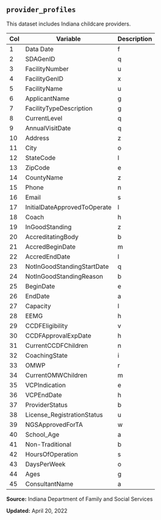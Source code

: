 ## `provider_profiles`

This dataset includes Indiana childcare providers.

| Col | Variable | Description |
| --- | --- | --- |
| 1   | Data Date | f   |
| 2   | SDAGenID | q   |
| 3   | FacilityNumber | u   |
| 4   | FacilityGenID | x   |
| 5   | FacilityName | u   |
| 6   | ApplicantName | g   |
| 7   | FacilityTypeDescription | g   |
| 8   | CurrentLevel | q   |
| 9   | AnnualVisitDate | q   |
| 10  | Address | z   |
| 11  | City | o   |
| 12  | StateCode | l   |
| 13  | ZipCode | e   |
| 14  | CountyName | z   |
| 15  | Phone | n   |
| 16  | Email | s   |
| 17  | InitialDateApprovedToOperate | l   |
| 18  | Coach | h   |
| 19  | InGoodStanding | z   |
| 20  | AccreditatingBody | b   |
| 21  | AccredBeginDate | m   |
| 22  | AccredEndDate | l   |
| 23  | NotInGoodStandingStartDate | q   |
| 24  | NotInGoodStandingReason | b   |
| 25  | BeginDate | e   |
| 26  | EndDate | a   |
| 27  | Capacity | l   |
| 28  | EEMG | h   |
| 29  | CCDFEligibility | v   |
| 30  | CCDFApprovalExpDate | h   |
| 31  | CurrentCCDFChildren | n   |
| 32  | CoachingState | i   |
| 33  | OMWP | r   |
| 34  | CurrentOMWChildren | m   |
| 35  | VCPIndication | e   |
| 36  | VCPEndDate | h   |
| 37  | ProviderStatus | b   |
| 38  | License_RegistrationStatus | u   |
| 39  | NGSApprovedForTA | w   |
| 40  | School_Age | a   |
| 41  | Non-Traditional | b   |
| 42  | HoursOfOperation | s   |
| 43  | DaysPerWeek | o   |
| 44  | Ages | g   |
| 45  | ConsultantName | a   |

**Source:** Indiana Department of Family and Social Services

**Updated:** April 20, 2022
